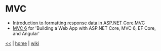 # MVC

- [Introduction to formatting response data in ASP.NET Core MVC](https://docs.microsoft.com/en-us/aspnet/core/mvc/models/formatting)
- [MVC 6](https://github.com/illegitimis/Tutorial/blob/master/netcore/Building.A.Web.App.With.ASP.NET.Core.MVC6.EFCore.And.Angular.md#mvc-6) for 'Building a Web App with ASP.NET Core, MVC 6, EF Core, and Angular'

[<<](../asp.md)
|
[home](https://github.com/illegitimis/Tutorial/blob/master/README.md)
|
[wiki](https://github.com/illegitimis/Tutorial/wiki)